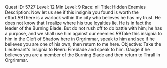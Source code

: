 Quest ID: 5727
Level: 12
Min Level: 9
Race: nil
Title: Hidden Enemies
Description: Now let us see if this insignia you found is worth the effort.$B$BThere is a warlock within the city who believes he has my trust. He does not know that I realize where his true loyalties lie. He is in fact the leader of the Burning Blade. But do not rush off to do battle with him; he has a purpose, and we shall use him against our enemies.$B$BTake this insignia to him in the Cleft of Shadow here in Orgrimmar, speak to him and see if he believes you are one of his own, then return to me here.
Objective: Take the Lieutenant's Insignia to Neeru Fireblade and speak to him. Gauge if he believes you are a member of the Burning Blade and then return to Thrall in Orgrimmar.
